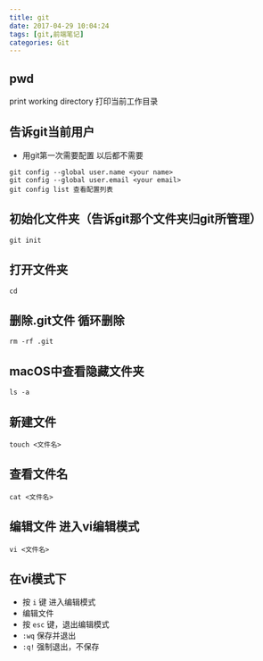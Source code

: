 ```yaml
---
title: git
date: 2017-04-29 10:04:24
tags: [git,前端笔记]
categories: Git
---
```

## pwd
  print working directory 打印当前工作目录

## 告诉git当前用户

- 用git第一次需要配置 以后都不需要

```
git config --global user.name <your name>
git config --global user.email <your email>
git config list 查看配置列表

```
## 初始化文件夹（告诉git那个文件夹归git所管理）

```
git init
```
## 打开文件夹
```
cd
```

## 删除.git文件  循环删除
```
rm -rf .git
```

## macOS中查看隐藏文件夹
```
ls -a
```
## 新建文件
```
touch <文件名>
```
## 查看文件名
```
cat <文件名>
```
## 编辑文件 进入vi编辑模式
```
vi <文件名>
```
## 在vi模式下
- 按 `i` 键 进入编辑模式
- 编辑文件
- 按  `esc` 键，退出编辑模式
- `:wq` 保存并退出
- `:q!` 强制退出，不保存
